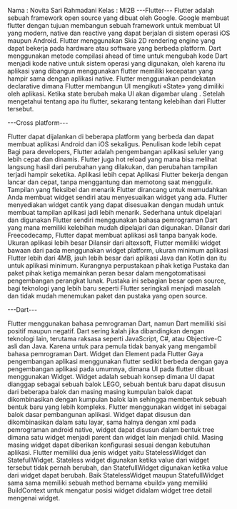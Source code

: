 Nama  : Novita Sari Rahmadani
Kelas : MI2B
---Flutter---
Flutter adalah sebuah framework open source yang dibuat oleh Google. Google membuat flutter dengan tujuan membangun sebuah framework untuk membuat UI yang modern, native dan reactive yang dapat berjalan di sistem operasi iOS maupun Android. Flutter menggunakan Skia 2D rendering engine yang dapat bekerja pada hardware atau software yang berbeda platform. Dart menggunakan metode compilasi ahead of time untuk mengubah kode Dart menjadi kode native untuk sistem operasi yang digunakan, oleh karena itu aplikasi yang dibangun menggunakan flutter memiliki kecepatan yang hampir sama dengan aplikasi native. Flutter menggunakan pendekatan declarative dimana Flutter membangun UI mengikuti «State» yang dimiliki oleh aplikasi. Ketika state berubah maka UI akan digambar ulang .
Setelah mengetahui tentang apa itu flutter, sekarang tentang kelebihan dari Flutter tersebut.

---Cross platform---

Flutter dapat dijalankan di beberapa platform yang berbeda dan dapat membuat aplikasi Android dan iOS sekaligus.
Penulisan kode lebih cepat
Bagi para developers, Flutter adalah pengembangan aplikasi seluler yang lebih cepat dan dinamis. Flutter juga hot reload yang mana bisa melihat langsung hasil dari perubahan yang dilakukan, dan perubahan tampilan terjadi hampir seketika.
Aplikasi lebih cepat
Aplikasi Flutter bekerja dengan lancar dan cepat, tanpa menggantung dan memotong saat menggulir.
Tampilan yang fleksibel dan menarik
Flutter dirancang untuk memudahkan Anda membuat widget sendiri atau menyesuaikan widget yang ada. Flutter menyediakan widget cantik yang dapat disesuaikan dengan mudah untuk membuat tampilan aplikasi jadi lebih menarik.
Sederhana untuk dipelajari dan digunakan
Flutter sendiri menggunakan bahasa pemrograman Dart yang mana memiliki kelebihan mudah dipelajari dan digunakan. Dilansir dari Freecodecamp, Flutter dapat membuat aplikasi asli tanpa banyak kode.
Ukuran aplikasi lebih besar
Dilansir dari altexsoft, Flutter memiliki widget bawaan dari pada menggunakan widget platform, ukuran minimum aplikasi Flutter lebih dari 4MB, jauh lebih besar dari aplikasi Java dan Kotlin dan itu untuk aplikasi minimum.
Kurangnya perpustakaan pihak ketiga
Pustaka dan paket pihak ketiga memainkan peran besar dalam mengotomatisasi pengembangan perangkat lunak. Pustaka ini sebagian besar open source, bagi teknologi yang lebih baru seperti Flutter seringkali menjadi masalah dan tidak mudah menemukan paket dan pustaka yang open source.

---Dart---

Flutter menggunakan bahasa pemrograman Dart, namun Dart memiliki sisi positif maupun negatif. Dart sering kalah jika dibandingkan dengan teknologi lain, terutama raksasa seperti JavaScript, C#, atau Objective-C asli dan Java. Karena untuk para pemula tidak banyak yang mengambil bahasa pemrograman Dart.
Widget dan Element pada Flutter 
Gaya pengembangan aplikasi menggunakan flutter sedikit berbeda dengan gaya pengembangan aplikasi pada umumnya, dimana UI pada flutter dibuat menggunakan Widget. Widget adalah sebuah konsep dimana UI dapat dianggap sebagai sebuah balok LEGO, sebuah bentuk baru dapat disusun dari beberapa balok dan masing masing kumpulan balok dapat dikombinasikan dengan kumpulan balok lain sehingga membentuk sebuah bentuk baru yang lebih kompleks. Flutter menggunakan widget ini sebagai balok dasar pembangunan aplikasi.
Widget dapat disusun dan dikombinasikan dalam satu layar, sama halnya dengan xml pada pemrograman android native, widget dapat disusun dalam bentuk tree dimana satu widget menjadi parent dan widget lain menjadi child. Masing masing widget dapat diberikan konfigurasi sesuai dengan kebutuhan aplikasi. Flutter memiliki dua jenis widget yaitu StatelessWidget dan StatefullWidget. Stateless widget digunakan ketika value dari widget tersebut tidak pernah berubah, dan StatefullWidget digunakan ketika value dari widget dapat berubah. Baik StatelessWidget maupun StatefullWidget sama sama memiliki sebuah method bernama «build» yang memiliki BuildContext untuk mengatur posisi widget didalam widget tree detail mengenai widget.

